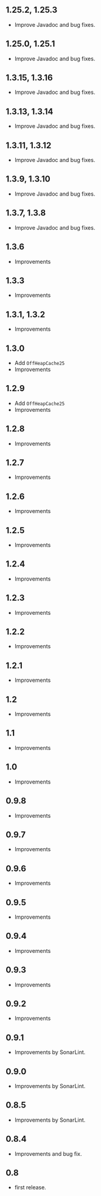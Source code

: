 ## 1.25.2, 1.25.3
* Improve Javadoc and bug fixes.

## 1.25.0, 1.25.1
* Improve Javadoc and bug fixes.

## 1.3.15, 1.3.16
* Improve Javadoc and bug fixes.

## 1.3.13, 1.3.14
* Improve Javadoc and bug fixes.

## 1.3.11, 1.3.12
* Improve Javadoc and bug fixes.

## 1.3.9, 1.3.10
* Improve Javadoc and bug fixes.

## 1.3.7, 1.3.8
* Improve Javadoc and bug fixes.

## 1.3.6
* Improvements

## 1.3.3
* Improvements

## 1.3.1, 1.3.2
* Improvements

## 1.3.0
* Add `OffHeapCache25`
* Improvements

## 1.2.9
* Add `OffHeapCache25`
* Improvements

## 1.2.8
* Improvements

## 1.2.7
* Improvements

## 1.2.6
* Improvements

## 1.2.5
* Improvements

## 1.2.4
* Improvements

## 1.2.3
* Improvements

## 1.2.2
* Improvements


## 1.2.1
* Improvements


## 1.2
* Improvements


## 1.1
* Improvements


## 1.0
* Improvements


## 0.9.8
* Improvements


## 0.9.7
* Improvements


## 0.9.6
* Improvements


## 0.9.5
* Improvements


## 0.9.4
* Improvements


## 0.9.3
* Improvements


## 0.9.2
* Improvements


## 0.9.1
* Improvements by SonarLint.


## 0.9.0
* Improvements by SonarLint.


## 0.8.5
* Improvements by SonarLint.


## 0.8.4
* Improvements and bug fix.


## 0.8

* first release.